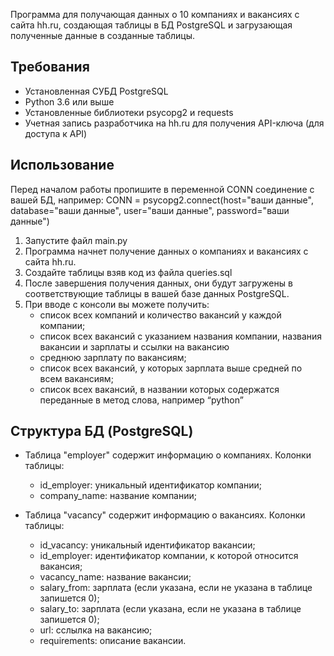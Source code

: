Программа для получающая данных о 10 компаниях и вакансиях с сайта hh.ru, 
создающая таблицы в БД PostgreSQL и загрузающая полученные 
данные в созданные таблицы.

## Требования
- Установленная СУБД PostgreSQL
- Python 3.6 или выше
- Установленные библиотеки psycopg2 и requests
- Учетная запись разработчика на hh.ru для получения API-ключа (для доступа к API)


## Использование
Перед началом работы пропишите в переменной CONN соединение с вашей БД, например:
CONN = psycopg2.connect(host="ваши данные", database="ваши данные", user="ваши данные", password="ваши данные")
1. Запустите файл main.py
2. Программа начнет получение данных о компаниях и вакансиях с сайта hh.ru.
3. Создайте таблицы взяв код из файла queries.sql
4. После завершения получения данных, они будут загружены в соответствующие таблицы в вашей базе данных PostgreSQL.
5. При вводе с консоли вы можете получить:
   - список всех компаний и количество вакансий у каждой компании;
   - список всех вакансий с указанием названия компании, названия вакансии и зарплаты и ссылки на вакансию
   - среднюю зарплату по вакансиям;
   - список всех вакансий, у которых зарплата выше средней по всем вакансиям;
   - список всех вакансий, в названии которых содержатся переданные в метод слова, например “python”

## Структура БД (PostgreSQL)
- Таблица "employer" содержит информацию о компаниях. Колонки таблицы:
   - id_employer: уникальный идентификатор компании;
   - company_name: название компании;

- Таблица "vacancy" содержит информацию о вакансиях. Колонки таблицы:
   - id_vacancy: уникальный идентификатор вакансии;
   - id_employer: идентификатор компании, к которой относится вакансия;
   - vacancy_name: название вакансии;
   - salary_from: зарплата (если указана, если не указана в таблице запишется 0);
   - salary_to: зарплата (если указана, если не указана в таблице запишется 0);
   - url: сслылка на вакансию;
   - requirements: описание вакансии.


